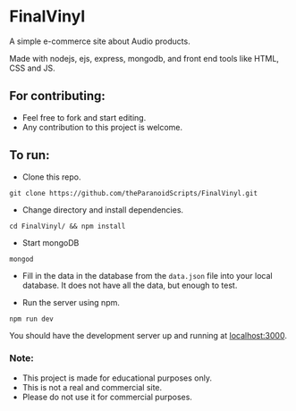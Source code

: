 # FinalVinyl

A simple e-commerce site about Audio products.

Made with nodejs, ejs, express, mongodb, and front end tools like HTML, CSS and JS.

## For contributing:

- Feel free to fork and start editing.
- Any contribution to this project is welcome.

## To run:

- Clone this repo.

```
git clone https://github.com/theParanoidScripts/FinalVinyl.git
```

- Change directory and install dependencies.

```
cd FinalVinyl/ && npm install
```

- Start mongoDB

```
mongod
```

- Fill in the data in the database from the `data.json` file into your local database. It does not have all the data, but enough to test.

- Run the server using npm.

```
npm run dev
```

You should have the development server up and running at [localhost:3000](http://localhost:3000).

### Note:

- This project is made for educational purposes only.
- This is not a real and commercial site.
- Please do not use it for commercial purposes.
